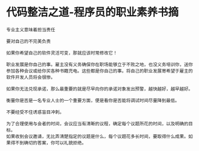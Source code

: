 # 代码整洁之道-程序员的职业素养书摘

```
专业主义意味着担当责任
```

```
要对自己的不完美负责
```

```
如果你希望自己的软件灵活可变，那就应该时常修改它！
```

```
职业发展是你自己的事。雇主没有义务确保你在职场能够立于不败之地，也没义务培训你，送你参加各种会议或给你买各种书籍充电。这些都是你自己的事。将自己的职业发展寄希望于雇主的软件开发人员将会很惨。
```

```
如果你无法兑现承诺，那么最重要的就是尽早向你的承诺对象发出预警，越快越好，越早越好。
```

```
衡量你是否是一名专业人士的一个重要方面，便是看你是否能将调试时间尽量降到最低。
```

```
不要经受不住诱惑盲目冲刺。
```

```
为了合理使用与会者的时间，会议应当有清晰的议程，确定每个议题所花的时间，以及明确的目标。
如果收到会议邀请，无比弄清楚指定的议题是什么，每个议题花多长时间，要取得什么成果。如果得不到确切的答案，你可以礼貌拒绝。
```

